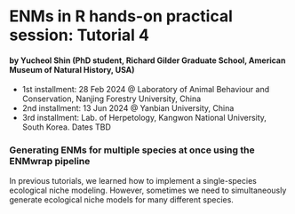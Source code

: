 # ENMs in R hands-on practical session: Tutorial 4
#### by Yucheol Shin (PhD student, Richard Gilder Graduate School, American Museum of Natural History, USA)

- 1st installment: 28 Feb 2024 @ Laboratory of Animal Behaviour and Conservation, Nanjing Forestry University, China
- 2nd installment: 13 Jun 2024 @ Yanbian University, China
- 3rd installment: Lab. of Herpetology, Kangwon National University, South Korea. Dates TBD

### Generating ENMs for multiple species at once using the ENMwrap pipeline
In previous tutorials, we learned how to implement a single-species ecological niche modeling. However, sometimes we need to simultaneously generate ecological niche models for many different species.
